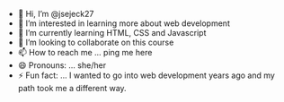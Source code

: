 - 👋 Hi, I’m @jsejeck27
- 👀 I’m interested in learning more about web development
- 🌱 I’m currently learning HTML, CSS and Javascript
- 💞️ I’m looking to collaborate on this course
- 📫 How to reach me ... ping me here
- 😄 Pronouns: ... she/her
- ⚡ Fun fact: ... I wanted to go into web development years ago and my path took me a different way. 

<!---
jsejeck27/jsejeck27 is a ✨ special ✨ repository because its `README.md` (this file) appears on your GitHub profile.
You can click the Preview link to take a look at your changes.
--->
